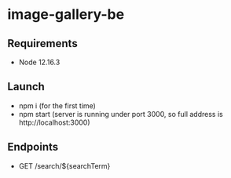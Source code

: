 # image-gallery-be

## Requirements
- Node 12.16.3

## Launch
- npm i (for the first time)
- npm start (server is running under port 3000, so full address is http://localhost:3000)

## Endpoints
- GET /search/${searchTerm}
